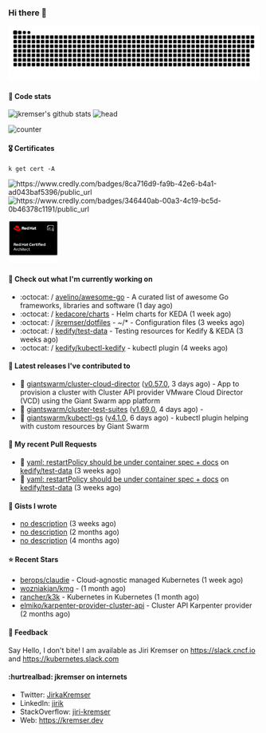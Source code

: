 ### Hi there 👋

<picture>
  <source media="(prefers-color-scheme: dark)" srcset="github-snake-dark.svg" />
  <source media="(prefers-color-scheme: light)" srcset="github-snake.svg" />
  <img alt="github-snake" src="github-snake.svg" />
</picture>

#### 📱 Code stats

![jkremser's github stats](https://github-readme-stats.vercel.app/api?username=jkremser&count_private=true&show_icons=true&hide_border=false&theme=tokyonight&title_color=5bcdec&bg_color=0d1117&border_radius=false) ![head](https://user-images.githubusercontent.com/535866/175570014-71166aaa-95f7-4a4f-869c-93a16481de4e.jpeg)



![counter](https://komarev.com/ghpvc/?username=jkremser&color=5bcdec&style=for-the-badge)

#### 🎖 Certificates
```
k get cert -A
```
<p align="left">
    <a style="text-decoration: none !important;" href="https://www.credly.com/badges/8ca716d9-fa9b-42e6-b4a1-ad043baf5396/public_url">
        <img src="https://training.linuxfoundation.org/wp-content/uploads/2022/11/CKA.png" alt="https://www.credly.com/badges/8ca716d9-fa9b-42e6-b4a1-ad043baf5396/public_url" width="110" height="110"/>
    </a>
    <a style="text-decoration: none !important;" href="https://www.credly.com/badges/346440ab-00a3-4c19-bc5d-0b46378c1191/public_url">
        <img src="https://training.linuxfoundation.org/wp-content/uploads/2022/11/CKS.png" alt="https://www.credly.com/badges/346440ab-00a3-4c19-bc5d-0b46378c1191/public_url" width="110" height="110"/>
    </a>
    <a style="text-decoration: none !important;" href="https://rhtapps.redhat.com/verify/?certId=120-194-022">
        <img src="./rhca.png" alt="https://rhtapps.redhat.com/verify/?certId=120-194-022" width="100" height="100"/>
    </a>
</p>

#### 👷 Check out what I'm currently working on

- :octocat: / [avelino/awesome-go](https://github.com/avelino/awesome-go) - A curated list of awesome Go frameworks, libraries and software (1 day ago)
- :octocat: / [kedacore/charts](https://github.com/kedacore/charts) - Helm charts for KEDA (1 week ago)
- :octocat: / [jkremser/dotfiles](https://github.com/jkremser/dotfiles) - ~/*  -  Configuration files (3 weeks ago)
- :octocat: / [kedify/test-data](https://github.com/kedify/test-data) - Testing resources for Kedify &amp; KEDA (3 weeks ago)
- :octocat: / [kedify/kubectl-kedify](https://github.com/kedify/kubectl-kedify) - kubectl plugin (4 weeks ago)

#### 🔭 Latest releases I've contributed to

- 🎉 [giantswarm/cluster-cloud-director](https://github.com/giantswarm/cluster-cloud-director) ([v0.57.0](https://github.com/giantswarm/cluster-cloud-director/releases/tag/v0.57.0), 3 days ago) - App to provision a cluster with Cluster API provider VMware Cloud Director (VCD) using the Giant Swarm app platform
- 🎉 [giantswarm/cluster-test-suites](https://github.com/giantswarm/cluster-test-suites) ([v1.69.0](https://github.com/giantswarm/cluster-test-suites/releases/tag/v1.69.0), 4 days ago) - 
- 🎉 [giantswarm/kubectl-gs](https://github.com/giantswarm/kubectl-gs) ([v4.1.0](https://github.com/giantswarm/kubectl-gs/releases/tag/v4.1.0), 6 days ago) - kubectl plugin helping with custom resources by Giant Swarm

#### 🔨 My recent Pull Requests

- 💪 [yaml: restartPolicy should be under container spec &#43; docs](https://github.com/kedify/test-data/pull/3) on [kedify/test-data](https://github.com/kedify/test-data) (3 weeks ago)
- 💪 [yaml: restartPolicy should be under container spec &#43; docs](https://github.com/kedify/test-data/pull/2) on [kedify/test-data](https://github.com/kedify/test-data) (3 weeks ago)

#### 📓 Gists I wrote

- [no description](https://gist.github.com/abee4e0ee17bac1713160c2b347aed61) (3 weeks ago)
- [no description](https://gist.github.com/767a53a8cbc4efaebb0423c66d5e3fdb) (2 months ago)
- [no description](https://gist.github.com/3a636b3309bb1a7e45140b82d5766ae5) (4 months ago)

#### ⭐ Recent Stars

- [berops/claudie](https://github.com/berops/claudie) - Cloud-agnostic managed Kubernetes (1 week ago)
- [wozniakjan/kmg](https://github.com/wozniakjan/kmg) -  (1 month ago)
- [rancher/k3k](https://github.com/rancher/k3k) - Kubernetes in Kubernetes (1 month ago)
- [elmiko/karpenter-provider-cluster-api](https://github.com/elmiko/karpenter-provider-cluster-api) - Cluster API Karpenter provider (2 months ago)

#### 💬 Feedback

Say Hello, I don't bite! I am available as Jiri Kremser on https://slack.cncf.io and https://kubernetes.slack.com


#### :hurtrealbad: jkremser on internets

- Twitter: <a href="https://twitter.com/JirkaKremser">JirkaKremser</a>
- LinkedIn: <a href="https://www.linkedin.com/in/jirik/">jirik</a>
- StackOverflow: <a href="https://stackoverflow.com/users/1594980/jiri-kremser">jiri-kremser</a>
- Web: https://kremser.dev